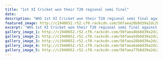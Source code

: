 ```yaml
---
title: "1st XI Cricket won their T20 regional semi final"
date: 
description: "WHS 1st XI Cricket won their T20 regional semi final against Horowhenua College, 24 March 2016..."
featured_image: http://c1940652.r52.cf0.rackcdn.com/56faea28b8d39a2dc2000657/12901414_587883224694121_3315832753669320274_o-(1).jpg
excerpt: "WHS 1st XI Cricket won their T20 regional semi final against Horowhenua College, 24 March 2016..."
gallery_image_1: http://c1940652.r52.cf0.rackcdn.com/56faea4bb8d39a2dc200065a/12038809_587883228027454_4110005512653805677_o.jpg
gallery_image_2: http://c1940652.r52.cf0.rackcdn.com/56faea5db8d39a2dc200065c/12513928_587883231360787_3602777391436091696_o-(1).jpg
gallery_image_3: http://c1940652.r52.cf0.rackcdn.com/56faea28b8d39a2dc2000657/12901414_587883224694121_3315832753669320274_o-(1).jpg
gallery_image_4: http://c1940652.r52.cf0.rackcdn.com/56faea6ab8d39a2dc2000660/12885796_587883261360784_3721900851889369589_o.jpg
gallery_image_5: http://c1940652.r52.cf0.rackcdn.com/56faea77b8d39a2dc2000662/12888525_587883268027450_8014765852779208267_o.jpg
---
```

